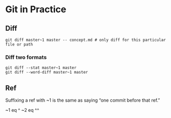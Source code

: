 # Git in Practice 

## Diff

	git diff master~1 master -- concept.md # only diff for this particular file or path
### Diff two formats

	git diff --stat master~1 master
	git diff --word-diff master~1 master

## Ref

Suffixing a ref with ~1 is the same as saying “one commit before that ref.”

~1 eq ^
~2 eq ^^
